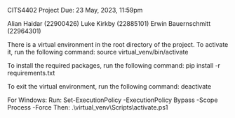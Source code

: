 CITS4402 Project
Due: 23 May, 2023, 11:59pm

Alian Haidar (22900426)
Luke Kirkby (22885101)
Erwin Bauernschmitt (22964301)

There is a virtual environment in the root directory of the project. To activate it, run the following command:
source virtual_venv/bin/activate

To install the required packages, run the following command:
pip install -r requirements.txt

To exit the virtual environment, run the following command:
deactivate

For Windows:
Run:
Set-ExecutionPolicy -ExecutionPolicy Bypass -Scope Process -Force
Then:
.\virtual_venv\Scripts\activate.ps1